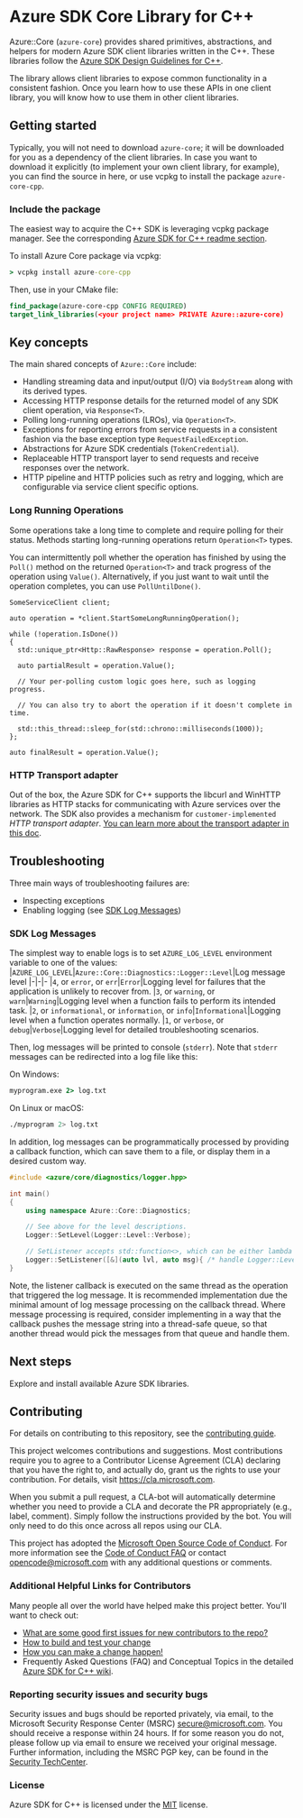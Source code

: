 # Azure SDK Core Library for C++

Azure::Core (`azure-core`) provides shared primitives, abstractions, and helpers for modern Azure SDK client libraries written in the C++. These libraries follow the [Azure SDK Design Guidelines for C++][azure_sdk_cpp_development_guidelines].

The library allows client libraries to expose common functionality in a consistent fashion. Once you learn how to use these APIs in one client library, you will know how to use them in other client libraries.

## Getting started

Typically, you will not need to download `azure-core`; it will be downloaded for you as a dependency of the client libraries. In case you want to download it explicitly (to implement your own client library, for example), you can find the source in here, or use vcpkg to install the package `azure-core-cpp`.

### Include the package

The easiest way to acquire the C++ SDK is leveraging vcpkg package manager. See the corresponding [Azure SDK for C++ readme section][azsdk_vcpkg_install].

To install Azure Core package via vcpkg:

```cmd
> vcpkg install azure-core-cpp
```

Then, use in your CMake file:

```CMake
find_package(azure-core-cpp CONFIG REQUIRED)
target_link_libraries(<your project name> PRIVATE Azure::azure-core)
```

## Key concepts

The main shared concepts of `Azure::Core` include:

- Handling streaming data and input/output (I/O) via `BodyStream` along with its derived types.
- Accessing HTTP response details for the returned model of any SDK client operation, via `Response<T>`.
- Polling long-running operations (LROs), via `Operation<T>`.
- Exceptions for reporting errors from service requests in a consistent fashion via the base exception type `RequestFailedException`.
- Abstractions for Azure SDK credentials (`TokenCredential`).
- Replaceable HTTP transport layer to send requests and receive responses over the network.
- HTTP pipeline and HTTP policies such as retry and logging, which are configurable via service client specific options.

### Long Running Operations

Some operations take a long time to complete and require polling for their status. Methods starting long-running operations return `Operation<T>` types.

You can intermittently poll whether the operation has finished by using the `Poll()` method on the returned `Operation<T>` and track progress of the operation using `Value()`. Alternatively, if you just want to wait until the operation completes, you can use `PollUntilDone()`.

```{.cpp}
SomeServiceClient client;

auto operation = *client.StartSomeLongRunningOperation();

while (!operation.IsDone())
{
  std::unique_ptr<Http::RawResponse> response = operation.Poll();

  auto partialResult = operation.Value();

  // Your per-polling custom logic goes here, such as logging progress.

  // You can also try to abort the operation if it doesn't complete in time.

  std::this_thread::sleep_for(std::chrono::milliseconds(1000));
};

auto finalResult = operation.Value();

```

### HTTP Transport adapter

Out of the box, the Azure SDK for C++ supports the libcurl and WinHTTP libraries as HTTP stacks for communicating with Azure services over the network. The SDK also provides a mechanism for `customer-implemented` _HTTP transport adapter_. [You can learn more about the transport adapter in this doc](https://github.com/Azure/azure-sdk-for-cpp/blob/main/doc/HttpTransportAdapter.md#http-transport-adapter).

## Troubleshooting

Three main ways of troubleshooting failures are:

- Inspecting exceptions
- Enabling logging (see [SDK Log Messages](#sdk-log-messages))

### SDK Log Messages

The simplest way to enable logs is to set `AZURE_LOG_LEVEL` environment variable to one of the values:
|`AZURE_LOG_LEVEL`|`Azure::Core::Diagnostics::Logger::Level`|Log message level
|-|-|-
|`4`, or `error`, or `err`|`Error`|Logging level for failures that the application is unlikely to recover from.
|`3`, or `warning`, or `warn`|`Warning`|Logging level when a function fails to perform its intended task.
|`2`, or `informational`, or `information`, or `info`|`Informational`|Logging level when a function operates normally.
|`1`, or `verbose`, or `debug`|`Verbose`|Logging level for detailed troubleshooting scenarios.

Then, log messages will be printed to console (`stderr`).
Note that `stderr` messages can be redirected into a log file like this:

On Windows:
```cmd
myprogram.exe 2> log.txt
```

On Linux or macOS:
```sh
./myprogram 2> log.txt
```

In addition, log messages can be programmatically processed by providing a callback function, which can save them to a file, or display them in a desired custom way.
```cpp
#include <azure/core/diagnostics/logger.hpp>

int main()
{
    using namespace Azure::Core::Diagnostics;

    // See above for the level descriptions.
    Logger::SetLevel(Logger::Level::Verbose);

    // SetListener accepts std::function<>, which can be either lambda or a function pointer.
    Logger::SetListener([&](auto lvl, auto msg){ /* handle Logger::Level lvl and std::string msg */ });
}
```

Note, the listener callback is executed on the same thread as the operation that triggered the log message. 
 It is recommended implementation due the minimal amount of log message processing on the callback thread.
Where message processing is required, consider implementing in a way that the callback pushes the message string into a thread-safe queue, so that another thread would pick the messages from that queue and handle them.

## Next steps

Explore and install available Azure SDK libraries.

## Contributing

For details on contributing to this repository, see the [contributing guide][azure_sdk_for_cpp_contributing].

This project welcomes contributions and suggestions. Most contributions require you to agree to a
Contributor License Agreement (CLA) declaring that you have the right to, and actually do, grant us
the rights to use your contribution. For details, visit https://cla.microsoft.com.

When you submit a pull request, a CLA-bot will automatically determine whether you need to provide
a CLA and decorate the PR appropriately (e.g., label, comment). Simply follow the instructions
provided by the bot. You will only need to do this once across all repos using our CLA.

This project has adopted the [Microsoft Open Source Code of Conduct](https://opensource.microsoft.com/codeofconduct/).
For more information see the [Code of Conduct FAQ](https://opensource.microsoft.com/codeofconduct/faq/) or
contact [opencode@microsoft.com](mailto:opencode@microsoft.com) with any additional questions or comments.

### Additional Helpful Links for Contributors

Many people all over the world have helped make this project better. You'll want to check out:

- [What are some good first issues for new contributors to the repo?](https://github.com/azure/azure-sdk-for-cpp/issues?q=is%3Aopen+is%3Aissue+label%3A%22up+for+grabs%22)
- [How to build and test your change][azure_sdk_for_cpp_contributing_developer_guide]
- [How you can make a change happen!][azure_sdk_for_cpp_contributing_pull_requests]
- Frequently Asked Questions (FAQ) and Conceptual Topics in the detailed [Azure SDK for C++ wiki](https://github.com/azure/azure-sdk-for-cpp/wiki).

<!-- ### Community-->

### Reporting security issues and security bugs

Security issues and bugs should be reported privately, via email, to the Microsoft Security Response Center (MSRC) <secure@microsoft.com>. You should receive a response within 24 hours. If for some reason you do not, please follow up via email to ensure we received your original message. Further information, including the MSRC PGP key, can be found in the [Security TechCenter](https://www.microsoft.com/msrc/faqs-report-an-issue).

### License

Azure SDK for C++ is licensed under the [MIT](https://github.com/Azure/azure-sdk-for-cpp/blob/main/sdk/core/azure-core/LICENSE) license.

<!-- LINKS -->
[azsdk_vcpkg_install]: https://github.com/Azure/azure-sdk-for-cpp#download--install-the-sdk
[azure_sdk_for_cpp_contributing]: https://github.com/Azure/azure-sdk-for-cpp/blob/main/CONTRIBUTING.md
[azure_sdk_for_cpp_contributing_developer_guide]: https://github.com/Azure/azure-sdk-for-cpp/blob/main/CONTRIBUTING.md#developer-guide
[azure_sdk_for_cpp_contributing_pull_requests]: https://github.com/Azure/azure-sdk-for-cpp/blob/main/CONTRIBUTING.md#pull-requests
[azure_sdk_cpp_development_guidelines]: https://azure.github.io/azure-sdk/cpp_introduction.html
[azure_cli]: https://docs.microsoft.com/cli/azure
[azure_pattern_circuit_breaker]: https://docs.microsoft.com/azure/architecture/patterns/circuit-breaker
[azure_pattern_retry]: https://docs.microsoft.com/azure/architecture/patterns/retry
[azure_portal]: https://portal.azure.com
[azure_sub]: https://azure.microsoft.com/free/
[c_compiler]: https://visualstudio.microsoft.com/vs/features/cplusplus/
[cloud_shell]: https://docs.microsoft.com/azure/cloud-shell/overview
[cloud_shell_bash]: https://shell.azure.com/bash
